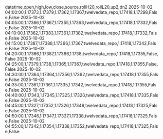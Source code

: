 datetime,open,high,low,close,source,rollH20,rollL20,up2,dn2
2025-10-02 04:00:00,1.17373,1.17379,1.17362,1.17367,twelvedata_repo,1.17418,1.17298,False,False
2025-10-02 04:05:00,1.17366,1.17367,1.17355,1.17363,twelvedata_repo,1.17418,1.17332,False,False
2025-10-02 04:10:00,1.17362,1.17383,1.17361,1.17382,twelvedata_repo,1.17418,1.17332,False,False
2025-10-02 04:15:00,1.17387,1.17388,1.17366,1.17367,twelvedata_repo,1.17418,1.17342,False,False
2025-10-02 04:20:00,1.17366,1.17387,1.17366,1.1738,twelvedata_repo,1.17418,1.17355,False,False
2025-10-02 04:25:00,1.17379,1.1738,1.17365,1.17367,twelvedata_repo,1.17418,1.17355,False,False
2025-10-02 04:30:00,1.17364,1.17364,1.17356,1.17362,twelvedata_repo,1.17418,1.17355,False,False
2025-10-02 04:35:00,1.17361,1.17361,1.17335,1.17342,twelvedata_repo,1.17418,1.17355,False,False
2025-10-02 04:40:00,1.17343,1.17345,1.17325,1.17326,twelvedata_repo,1.17418,1.17335,False,False
2025-10-02 04:45:00,1.17327,1.17352,1.17326,1.17348,twelvedata_repo,1.17418,1.17325,False,False
2025-10-02 04:50:00,1.17346,1.17347,1.17337,1.17338,twelvedata_repo,1.17418,1.17325,False,False
2025-10-02 04:55:00,1.17342,1.17354,1.17338,1.17352,twelvedata_repo,1.17418,1.17325,False,False
